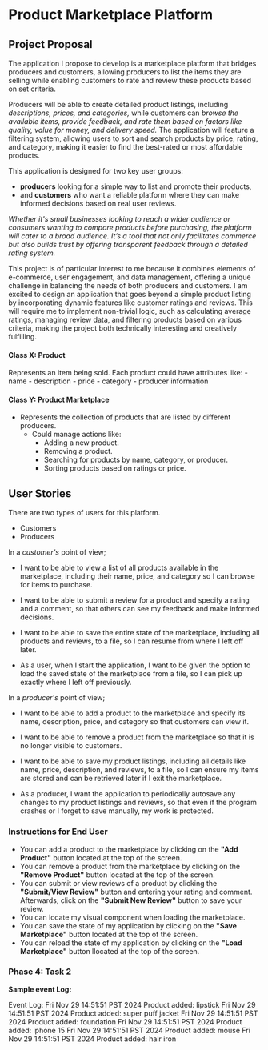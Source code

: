 # Product Marketplace Platform

## Project Proposal

The application I propose to develop is a marketplace platform that bridges producers and customers, allowing producers to list the items they are selling while enabling customers to rate and review these products based on set criteria. 

Producers will be able to create detailed product listings, including *descriptions, prices, and categories,* while customers can *browse the available items, provide feedback, and rate them based on factors like quality, value for money, and delivery speed.* The application will feature a filtering system, allowing users to sort and search products by price, rating, and category, making it easier to find the best-rated or most affordable products.

This application is designed for two key user groups: 
- **producers** looking for a simple way to list and promote their products, 
- and **customers** who want a reliable platform where they can make informed decisions based on real user reviews. 

*Whether it's small businesses looking to reach a wider audience or consumers wanting to compare products before purchasing, the platform will cater to a broad audience. It’s a tool that not only facilitates commerce but also builds trust by offering transparent feedback through a detailed rating system.*

This project is of particular interest to me because it combines elements of e-commerce, user engagement, and data management, offering a unique challenge in balancing the needs of both producers and customers. I am excited to design an application that goes beyond a simple product listing by incorporating dynamic features like customer ratings and reviews. This will require me to implement non-trivial logic, such as calculating average ratings, managing review data, and filtering products based on various criteria, making the project both technically interesting and creatively fulfilling.

#### Class X: Product
Represents an item being sold. Each product could have attributes like:
     - name
     - description
     - price
     - category
     - producer information

#### Class Y: Product Marketplace
- Represents the collection of products that are listed by different producers.
   - Could manage actions like:
     - Adding a new product.
     - Removing a product.
     - Searching for products by name, category, or producer.
     - Sorting products based on ratings or price.


## User Stories
There are two types of users for this platform.
-	Customers
-	Producers

In a *customer's* point of view;
- I want to be able to view a list of all products available in the marketplace, including their name, price, and category so I can browse for items to purchase.
- I want to be able to submit a review for a product and specify a rating and a comment, so that others can see my feedback and make informed decisions.

- I want to be able to save the entire state of the marketplace, including all products and reviews, to a file, so I can resume from where I left off later.
- As a user, when I start the application, I want to be given the option to load the saved state of the marketplace from a file, so I can pick up exactly where I left off previously.

In a *producer's* point of view;
- I want to be able to add a product to the marketplace and specify its name, description, price, and category so that customers can view it.
- I want to be able to remove a product from the marketplace so that it is no longer visible to customers.

- I want to be able to save my product listings, including all details like name, price, description, and reviews, to a file, so I can ensure my items are stored and can be retrieved later if I exit the marketplace.
- As a producer, I want the application to periodically autosave any changes to my product listings and reviews, so that even if the program crashes or I forget to save manually, my work is protected.

### Instructions for End User
- You can add a product to the marketplace by clicking on the **"Add Product"** button located at the top of the screen.
- You can remove a product from the marketplace by clicking on the **"Remove Product"** button located at the top of the screen.
- You can submit or view reviews of a product by clicking the **"Submit/View Review"** button and entering your rating and comment. Afterwards, click on the **"Submit New Review"** button to save your review.
- You can locate my visual component when loading the marketplace.
- You can save the state of my application by clicking on the **"Save Marketplace"** button located at the top of the screen.
- You can reload the state of my application by clicking on the **"Load Marketplace"** button llocated at the top of the screen.


### Phase 4: Task 2
**Sample event Log:**

Event Log:
Fri Nov 29 14:51:51 PST 2024
Product added: lipstick
Fri Nov 29 14:51:51 PST 2024
Product added: super puff jacket
Fri Nov 29 14:51:51 PST 2024
Product added: foundation
Fri Nov 29 14:51:51 PST 2024
Product added: iphone 15
Fri Nov 29 14:51:51 PST 2024
Product added: mouse
Fri Nov 29 14:51:51 PST 2024
Product added: hair iron